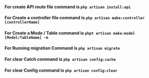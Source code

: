 #### For create API route file command is ```php artisan install:api```

#### For Create a controller file command is ```php artisan make:controller [controllerName]```

#### For Create a Mode / Table command is ```phpt artisan make:model [Model/TableName] -m```

#### For Running migration Command is ```php artisan migrate```

#### For clear Catch command is ```php artisan config:cache```

#### For clear Config command is ```php artisan config:clear```